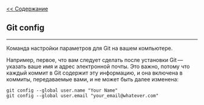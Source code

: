 [<< Содержание](./readme.md)

## **Git config**
---

Команда настройки параметров для Git на вашем компьютере.

Например, первое, что вам следует сделать после установки Git — указать ваше имя и адрес электронной почты. Это важно, потому что каждый коммит в Git содержит эту информацию, и она включена в коммиты, передаваемые вами, и не может быть далее изменена:
```bash-
git config --global user.name "Your Name"
git config --global user.email "your_email@whatever.com"
```
